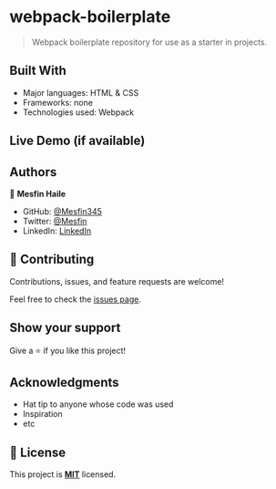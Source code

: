 # webpack-boilerplate

> Webpack boilerplate repository for use as a starter in projects.

## Built With

- Major languages: HTML & CSS
- Frameworks: none
- Technologies used: Webpack

## Live Demo (if available)

## Authors

👤 **Mesfin Haile**

- GitHub: [@Mesfin345](https://github.com/mesfin345)
- Twitter: [@Mesfin](https://twitter.com)
- LinkedIn: [LinkedIn](linkedin.com/in/mesfin-haile-380b64228/)

## 🤝 Contributing

Contributions, issues, and feature requests are welcome!

Feel free to check the [issues page](../../issues/).

## Show your support

Give a ⭐️ if you like this project!

## Acknowledgments

- Hat tip to anyone whose code was used
- Inspiration
- etc

## 📝 License

This project is **[MIT](./LICENSE.md)** licensed.
